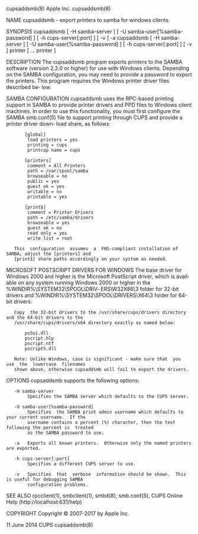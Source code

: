cupsaddsmb(8)                                 Apple Inc.                                 cupsaddsmb(8)

NAME
       cupsaddsmb - export printers to samba for windows clients

SYNOPSIS
       cupsaddsmb  [  -H samba-server ] [ -U samba-user[%samba-password] ] [ -h cups-server[:port] ] [
       -v ] -a
       cupsaddsmb [ -H samba-server ] [ -U samba-user[%samba-password] ] [ -h cups-server[:port]  ]  [
       -v ] printer [ ...  printer ]

DESCRIPTION
       The cupsaddsmb program exports printers to the SAMBA software (version 2.2.0 or higher) for use
       with Windows clients.  Depending on the SAMBA configuration, you may need to provide a password
       to  export  the printers.  This program requires the Windows printer driver files described be‐
       low.

   SAMBA CONFIGURATION
       cupsaddsmb uses the RPC-based printing support in SAMBA to  provide  printer  drivers  and  PPD
       files to Windows client machines.  In order to use this functionality, you must first configure
       the SAMBA smb.conf(5) file to support printing through CUPS and provide a printer driver  down‐
       load share, as follows:

           [global]
            load printers = yes
            printing = cups
            printcap name = cups

           [printers]
            comment = All Printers
            path = /var/spool/samba
            browseable = no
            public = yes
            guest ok = yes
            writable = no
            printable = yes

           [print$]
            comment = Printer Drivers
            path = /etc/samba/drivers
            browseable = yes
            guest ok = no
            read only = yes
            write list = root

       This  configuration  assumes  a  FHS-compliant installation of SAMBA; adjust the [printers] and
       [print$] share paths accordingly on your system as needed.

   MICROSOFT POSTSCRIPT DRIVERS FOR WINDOWS
       The base driver for Windows 2000 and higher is the Microsoft PostScript driver, which is avail‐
       able  on  any  system  running  Windows  2000  or  higher  in the %WINDIR%\SYSTEM32\SPOOL\DRIV‐
       ERS\W32X86\3 folder for 32-bit drivers  and  %WINDIR%\SYSTEM32\SPOOL\DRIVERS\X64\3  folder  for
       64-bit drivers.

       Copy  the 32-bit drivers to the /usr/share/cups/drivers directory and the 64-bit drivers to the
       /usr/share/cups/drivers/x64 directory exactly as named below:

           ps5ui.dll
           pscript.hlp
           pscript.ntf
           pscript5.dll

       Note: Unlike Windows, case is significant - make sure that  you  use  the  lowercase  filenames
       shown above, otherwise cupsaddsmb will fail to export the drivers.

OPTIONS
       cupsaddsmb supports the following options:

       -H samba-server
            Specifies the SAMBA server which defaults to the CUPS server.

       -U samba-user[%samba-password]
            Specifies  the SAMBA print admin username which defaults to your current username.  If the
            username contains a percent (%) character, then the text following the percent is  treated
            as the SAMBA password to use.

       -a   Exports all known printers.  Otherwise only the named printers are exported.

       -h cups-server[:port]
            Specifies a different CUPS server to use.

       -v   Specifies  that  verbose  information should be shown.  This is useful for debugging SAMBA
            configuration problems.

SEE ALSO
       rpcclient(1), smbclient(1), smbd(8), smb.conf(5), CUPS Online Help (http://localhost:631/help)

COPYRIGHT
       Copyright © 2007-2017 by Apple Inc.

11 June 2014                                     CUPS                                    cupsaddsmb(8)
